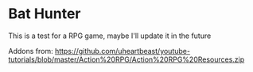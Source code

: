 # Bat Hunter
This is a test for a RPG game, maybe I'll update it in the future

Addons from: https://github.com/uheartbeast/youtube-tutorials/blob/master/Action%20RPG/Action%20RPG%20Resources.zip
 
